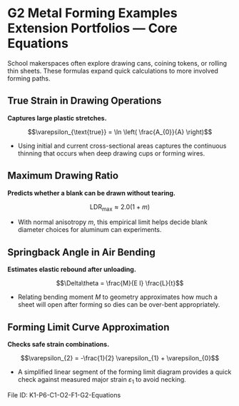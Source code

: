# G2 Metal Forming Examples Extension Portfolios — Core Equations

School makerspaces often explore drawing cans, coining tokens, or rolling thin sheets. These formulas expand quick calculations to more involved forming paths.

## True Strain in Drawing Operations
**Captures large plastic stretches.**

$$\varepsilon_{\text{true}} = \ln \left( \frac{A_{0}}{A} \right)$$

- Using initial and current cross-sectional areas captures the continuous thinning that occurs when deep drawing cups or forming wires.

## Maximum Drawing Ratio
**Predicts whether a blank can be drawn without tearing.**

$$\text{LDR}_{\max} \approx 2.0 \left(1 + m\right)$$

- With normal anisotropy $m$, this empirical limit helps decide blank diameter choices for aluminum can experiments.

## Springback Angle in Air Bending
**Estimates elastic rebound after unloading.**

$$\Delta\theta = \frac{M}{E I} \frac{L}{t}$$

- Relating bending moment $M$ to geometry approximates how much a sheet will open after forming so dies can be over-bent appropriately.

## Forming Limit Curve Approximation
**Checks safe strain combinations.**

$$\varepsilon_{2} = -\frac{1}{2} \varepsilon_{1} + \varepsilon_{0}$$

- A simplified linear segment of the forming limit diagram provides a quick check against measured major strain $\varepsilon_{1}$ to avoid necking.

File ID: K1-P6-C1-O2-F1-G2-Equations
